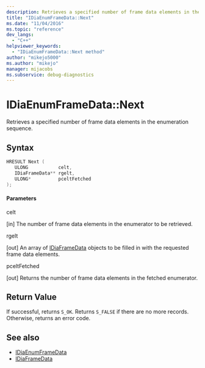 ```yaml
---
description: Retrieves a specified number of frame data elements in the enumeration sequence.
title: "IDiaEnumFrameData::Next"
ms.date: "11/04/2016"
ms.topic: "reference"
dev_langs:
  - "C++"
helpviewer_keywords:
  - "IDiaEnumFrameData::Next method"
author: "mikejo5000"
ms.author: "mikejo"
manager: mijacobs
ms.subservice: debug-diagnostics
---
```


# IDiaEnumFrameData::Next

Retrieves a specified number of frame data elements in the enumeration sequence.

## Syntax

```c++
HRESULT Next ( 
   ULONG           celt,
   IDiaFrameData** rgelt,
   ULONG*          pceltFetched
);
```

#### Parameters

celt

[in] The number of frame data elements in the enumerator to be retrieved.

rgelt

[out] An array of [IDiaFrameData](../../debugger/debug-interface-access/idiaframedata.md) objects to be filled in with the requested frame data elements.

pceltFetched

[out] Returns the number of frame data elements in the fetched enumerator.

## Return Value

If successful, returns `S_OK`. Returns `S_FALSE` if there are no more records. Otherwise, returns an error code.

## See also

- [IDiaEnumFrameData](../../debugger/debug-interface-access/idiaenumframedata.md)
- [IDiaFrameData](../../debugger/debug-interface-access/idiaframedata.md)
